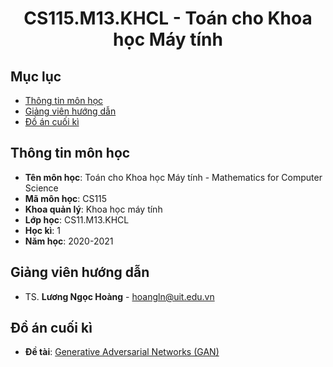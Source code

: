 
<h1 align="center">CS115.M13.KHCL - Toán cho Khoa học Máy tính</h1>

## Mục lục
* [Thông tin môn học](#thongtinmonhoc)
* [Giảng viên hướng dẫn](#giangvienhuongdan)
* [Đồ án cuối kì](#doancuoiky)

<a name="thongtinmonhoc"></a>
## Thông tin môn học
* **Tên môn học**: Toán cho Khoa học Máy tính - Mathematics for Computer Science
* **Mã môn học**: CS115
* **Khoa quản lý**: Khoa học máy tính
* **Lớp học**: CS11.M13.KHCL
* **Học kì**: 1
* **Năm học**: 2020-2021

<a name="giangvienhuongdan"></a>
## Giảng viên hướng dẫn
* TS. **Lương Ngọc Hoàng** - hoangln@uit.edu.vn

<a name="doancuoiky"></a>
## Đồ án cuối kì

* **Đề tài**: [Generative Adversarial Networks (GAN)](https://github.com/locvh1162/Generative_Adversarial_Networks)

